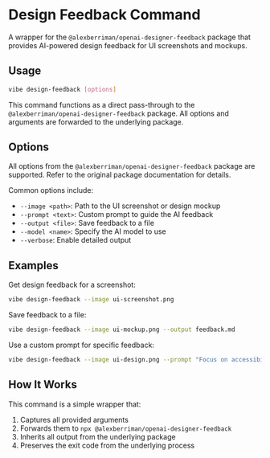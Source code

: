 # Design Feedback Command

A wrapper for the `@alexberriman/openai-designer-feedback` package that provides AI-powered design feedback for UI screenshots and mockups.

## Usage

```bash
vibe design-feedback [options]
```

This command functions as a direct pass-through to the `@alexberriman/openai-designer-feedback` package. All options and arguments are forwarded to the underlying package.

## Options

All options from the `@alexberriman/openai-designer-feedback` package are supported. Refer to the original package documentation for details.

Common options include:

- `--image <path>`: Path to the UI screenshot or design mockup
- `--prompt <text>`: Custom prompt to guide the AI feedback
- `--output <file>`: Save feedback to a file
- `--model <name>`: Specify the AI model to use
- `--verbose`: Enable detailed output

## Examples

Get design feedback for a screenshot:

```bash
vibe design-feedback --image ui-screenshot.png
```

Save feedback to a file:

```bash
vibe design-feedback --image ui-mockup.png --output feedback.md
```

Use a custom prompt for specific feedback:

```bash
vibe design-feedback --image ui-design.png --prompt "Focus on accessibility improvements"
```

## How It Works

This command is a simple wrapper that:

1. Captures all provided arguments
2. Forwards them to `npx @alexberriman/openai-designer-feedback`
3. Inherits all output from the underlying package
4. Preserves the exit code from the underlying process